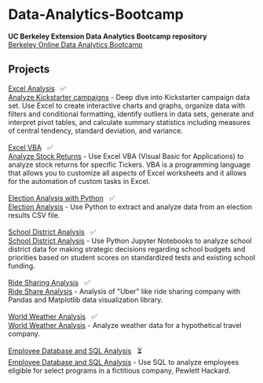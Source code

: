 # Data-Analytics-Bootcamp
**UC Berkeley Extension Data Analytics Bootcamp repository**<br/>
[Berkeley Online Data Analytics Bootcamp](https://bootcamp.berkeley.edu/data/)

## Projects<br/>
<ins>Excel Analysis</ins>&nbsp;&nbsp; :white_check_mark:<br/>
[Analyze Kickstarter campaigns](kickstarter-analysis) - Deep dive into Kickstarter campaign data set. Use Excel to create interactive charts and graphs, organize data with filters and conditional formatting, identify outliers in data sets, generate and interpret pivot tables, and calculate summary statistics including measures of central tendency, standard deviation, and variance.
<br/><br/>
<ins>Excel VBA</ins>&nbsp;&nbsp; :white_check_mark:<br/>
[Analyze Stock Returns](stock-analysis) - Use Excel VBA (Visual Basic for Applications) to analyze stock returns for specific Tickers.  VBA is a programming language that allows you to customize all aspects of Excel worksheets and it allows for the automation of custom tasks in Excel.  
<br/>
<ins>Election Analysis with Python</ins>&nbsp;&nbsp; :white_check_mark:<br/>
[Election Analysis](election-results) - Use Python to extract and analyze data from an election results CSV file.
<br/><br/>
<ins>School District Analysis</ins>&nbsp;&nbsp; :white_check_mark:<br/>
[School District Analysis](school-district-analysis) - Use Python Jupyter Notebooks to analyze school district data for making strategic decisions regarding school budgets and priorities based on student scores on standardized tests and existing school funding.
<br/><br/>
<ins>Ride Sharing Analysis</ins>&nbsp;&nbsp; :white_check_mark:<br/>
[Ride Share Analysis](pyber-analysis) - Analysis of "Uber" like ride sharing company with Pandas and Matplotlib data visualization library.
<br/><br/>
<ins>World Weather Analysis</ins>&nbsp;&nbsp; :white_check_mark:<br/>
[World Weather Analysis](world-weather-analysis) - Analyze weather data for a hypothetical travel company.
<br/><br/>
<ins>Employee Database and SQL Analysis</ins>&nbsp;&nbsp; :hourglass_flowing_sand:<br/>
[Employee Database and SQL Analysis](pewlett-hackard-analysis/README.md) - Use SQL to analyze employees eligible for select programs in a fictitious company, Pewlett Hackard.<br/><br/>



